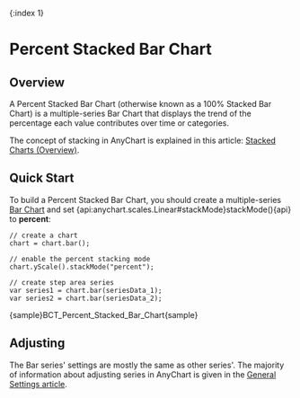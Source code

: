 {:index 1}
# Percent Stacked Bar Chart

## Overview

A Percent Stacked Bar Chart (otherwise known as a 100% Stacked Bar Chart) is a multiple-series Bar Chart that displays the trend of the percentage each value contributes over time or categories.

The concept of stacking in AnyChart is explained in this article: [Stacked Charts (Overview)](../Overview).

## Quick Start

To build a Percent Stacked Bar Chart, you should create a multiple-series [Bar Chart](../../Bar_Chart) and set {api:anychart.scales.Linear#stackMode}stackMode(){api} to **percent**:

```
// create a chart
chart = chart.bar();

// enable the percent stacking mode
chart.yScale().stackMode("percent");

// create step area series
var series1 = chart.bar(seriesData_1);
var series2 = chart.bar(seriesData_2);
```

{sample}BCT\_Percent\_Stacked\_Bar\_Chart{sample}

## Adjusting

The Bar series' settings are mostly the same as other series'. The majority of information about adjusting series in AnyChart is given in the [General Settings article](../../General_Settings).
